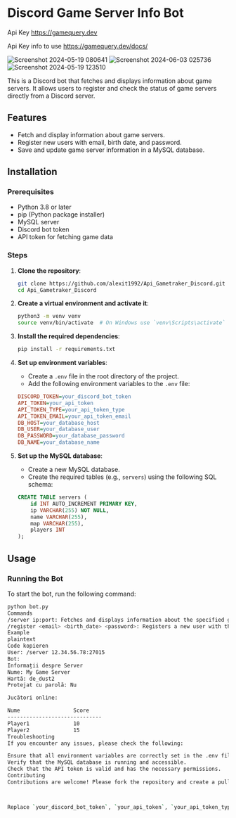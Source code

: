 # Discord Game Server Info Bot

Api Key https://gamequery.dev

Api Key info to use https://gamequery.dev/docs/

![Screenshot 2024-05-19 080641](https://github.com/alexit1992/Api_Gametraker_Discord/assets/33940801/a6f37cdf-ad67-473d-aaa9-457b1ff06d84)
![Screenshot 2024-06-03 025736](https://github.com/alexit1992/Api_Gametraker_Discord/assets/33940801/9ff275ce-5bbe-44a8-bdff-8cc40d9108e6)
![Screenshot 2024-05-19 123510](https://github.com/alexit1992/Api_Gametraker_Discord/assets/33940801/dfc9ef4b-9746-4cf5-89d1-f489e680bf4a)


This is a Discord bot that fetches and displays information about game servers. It allows users to register and check the status of game servers directly from a Discord server.

## Features
- Fetch and display information about game servers.
- Register new users with email, birth date, and password.
- Save and update game server information in a MySQL database.

## Installation

### Prerequisites
- Python 3.8 or later
- pip (Python package installer)
- MySQL server
- Discord bot token
- API token for fetching game data

### Steps

1. **Clone the repository**:
    ```bash
    git clone https://github.com/alexit1992/Api_Gametraker_Discord.git
    cd Api_Gametraker_Discord
    ```

2. **Create a virtual environment and activate it**:
    ```bash
    python3 -m venv venv
    source venv/bin/activate  # On Windows use `venv\Scripts\activate`
    ```

3. **Install the required dependencies**:
    ```bash
    pip install -r requirements.txt
    ```

4. **Set up environment variables**:
    - Create a `.env` file in the root directory of the project.
    - Add the following environment variables to the `.env` file:
    ```ini
    DISCORD_TOKEN=your_discord_bot_token
    API_TOKEN=your_api_token
    API_TOKEN_TYPE=your_api_token_type
    API_TOKEN_EMAIL=your_api_token_email
    DB_HOST=your_database_host
    DB_USER=your_database_user
    DB_PASSWORD=your_database_password
    DB_NAME=your_database_name
    ```

5. **Set up the MySQL database**:
    - Create a new MySQL database.
    - Create the required tables (e.g., `servers`) using the following SQL schema:
    ```sql
    CREATE TABLE servers (
        id INT AUTO_INCREMENT PRIMARY KEY,
        ip VARCHAR(255) NOT NULL,
        name VARCHAR(255),
        map VARCHAR(255),
        players INT
    );
    ```

## Usage

### Running the Bot

To start the bot, run the following command:
```bash
python bot.py
Commands
/server ip:port: Fetches and displays information about the specified game server.
/register <email> <birth_date> <password>: Registers a new user with the provided email, birth date, and password.
Example
plaintext
Code kopieren
User: /server 12.34.56.78:27015
Bot: 
Informații despre Server
Nume: My Game Server
Hartă: de_dust2
Protejat cu parolă: Nu

Jucători online:

Nume                 Score
------------------------------
Player1              10
Player2              15
Troubleshooting
If you encounter any issues, please check the following:

Ensure that all environment variables are correctly set in the .env file.
Verify that the MySQL database is running and accessible.
Check that the API token is valid and has the necessary permissions.
Contributing
Contributions are welcome! Please fork the repository and create a pull request with your changes. For major changes, please open an issue first to discuss what you would like to change.



Replace `your_discord_bot_token`, `your_api_token`, `your_api_token_type`, `your_api_token_email`, `your_database_host`, `your_database_user`, `your_database_password`, and `your_database_name` with your actual credentials and configuration details.

